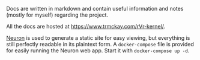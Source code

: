 Docs are written in markdown and contain useful information and notes (mostly for myself) regarding
the project.

All the docs are hosted at https://www.trmckay.com/rVr-kernel/.

[Neuron](https://neuron.zettel.page/) is used to generate a static site for easy viewing, but
everything is still perfectly readable in its plaintext form. A `docker-compose` file is provided
for easily running the Neuron web app. Start it with `docker-compose up -d`.
